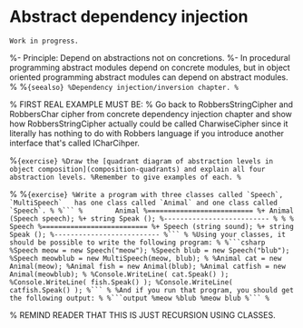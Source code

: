 # Abstract dependency injection

```{warning}
Work in progress.
```



%- Principle: Depend on abstractions not on concretions.
%- In procedural programming abstract modules depend on concrete modules, but in object oriented programming abstract modules can depend on abstract modules.
%
%```{seealso}
%Dependency injection/inversion chapter.
%```


% FIRST REAL EXAMPLE MUST BE:
% Go back to RobbersStringCipher and RobbersChar cipher from concrete dependency injection chapter and show how RobbersStringCipher actually could be called CharwiseCipher since it literally has nothing to do with Robbers language if you introduce another interface that's called ICharCihper.


%```{exercise}
%Draw the [quadrant diagram of abstraction levels in object composition](composition-quadrants) and explain all four abstraction levels.
%Remember to give examples of each.
%```


%
%````{exercise}
%Write a program with three classes called `Speech`, `MultiSpeech`   has one class called `Animal` and one class called `Speech`.
%
%```
%        Animal
%==========================
%+ Animal (Speech speech);
%+ string Speak ();
%--------------------------
%
%
%        Speech
%==========================
%+ Speech (string sound);
%+ string Speak ();
%--------------------------
%```
%
%Using your classes, it should be possible to write the following program:
%
%```csharp
%Speech meow = new Speech("meow");
%Speech blub = new Speech("blub");
%Speech meowblub = new MultiSpeech(meow, blub);
%
%Animal cat = new Animal(meow);
%Animal fish = new Animal(blub);
%Animal catfish = new Animal(meowblub);
%
%Console.WriteLine( cat.Speak() );
%Console.WriteLine( fish.Speak() );
%Console.WriteLine( catfish.Speak() );
%```
%
%And if you run that program, you should get the following output:
%
%```output
%meow
%blub
%meow blub
%```
%````

% REMIND READER THAT THIS IS JUST RECURSION USING CLASSES.
